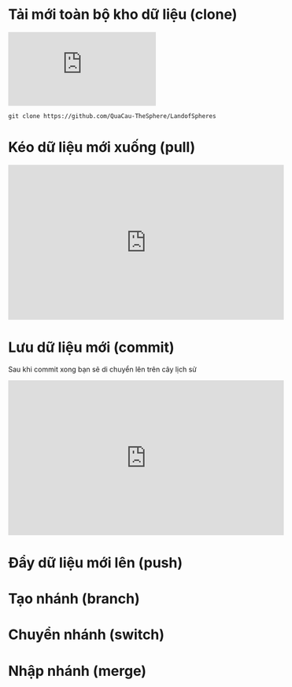 # Tải mới toàn bộ kho dữ liệu (clone) 
<iframe src="https://www.youtube.com/embed/Lb4yvfrX_7I" title="YouTube video player" frameborder="0" allow="accelerometer; autoplay; clipboard-write; encrypted-media; gyroscope; picture-in-picture" allowfullscreen></iframe>

```git
git clone https://github.com/QuaCau-TheSphere/LandofSpheres
```

# Kéo dữ liệu mới xuống (pull)
<iframe width="560" height="315" src="https://www.youtube.com/embed/v4g6y_HsgpA" title="YouTube video player" frameborder="0" allow="accelerometer; autoplay; clipboard-write; encrypted-media; gyroscope; picture-in-picture" allowfullscreen></iframe>

# Lưu dữ liệu mới (commit)
Sau khi commit xong bạn sẽ di chuyển lên trên cây lịch sử 

<iframe width="560" height="315" src="https://www.youtube.com/embed/XfDbGgSwa5I" title="YouTube video player" frameborder="0" allow="accelerometer; autoplay; clipboard-write; encrypted-media; gyroscope; picture-in-picture" allowfullscreen></iframe>

# Đẩy dữ liệu mới lên (push) 
# Tạo nhánh (branch)
# Chuyển nhánh (switch)
# Nhập nhánh (merge)